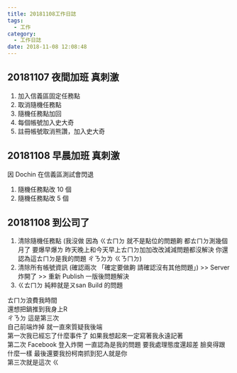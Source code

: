 ```yaml
---
title: 20181108工作日誌
tags:
  - 工作
category:
  - 工作日誌
date: 2018-11-08 12:08:48
---
```

## 20181107 夜間加班 真刺激 ##

1. 加入信義區固定任務點
2. 取消隨機任務點
3. 隨機任務點加回
4. 每個帳號加入史大奇
5. 註冊帳號取消熊讚，加入史大奇

## 20181108 早晨加班 真刺激 ##

因 Dochin 在信義區測試會閃退  

1. 隨機任務點改 10 個
2. 隨機任務點改 5 個

## 20181108 到公司了 ##

1. 清除隨機任務點 (我沒做 因為 ㄍㄊㄇㄉ 就不是點位的問題齁 都ㄊㄇㄉ測幾個月了 要爆早爆ㄌ 昨天晚上和今天早上ㄊㄇㄉ加加改改減減問題都沒解決 你還認為這ㄊㄇㄉ是我的問題 ㄔㄋㄉㄌ ㄍㄋㄇㄉ)
2. 清除所有帳號資訊 (確認兩次 「確定要做齁 請確認沒有其他問題」) >> Server 炸開了 >> 重新 Publish 一版後問題解決
3. ㄍㄊㄇㄉ 純粹就是ㄡsan Build 的問題

ㄊㄇㄉ浪費我時間  
還想把鍋推到我身上R  
ㄔㄋㄉ 這是第三次  
自己前端炸掉 就一直來質疑我後端  
第一次我已經忘了什麼事件了  如果我想起來一定寫著我永遠記著  
第二次 Facebook 登入炸開 一直認為是我的問題 要我處理態度還超差 臉臭得跟什麼一樣 最後還要我扮柯南抓到犯人就是你  
第三次就是這次  ㄍ
